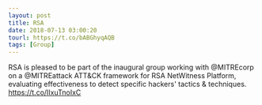 ```yaml
---
layout: post
title: RSA
date: 2018-07-13 03:00:20
tourl: https://t.co/bABGhyqAQB
tags: [Group]
---
```

RSA is pleased to be part of the inaugural group working with @MITREcorp on a @MITREattack ATT&amp;CK framework for RSA NetWitness Platform, evaluating effectiveness to detect specific hackers' tactics &amp; techniques. https://t.co/IIxuTnoIxC